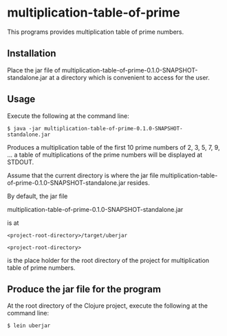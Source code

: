 
# multiplication-table-of-prime

This programs provides multiplication table of prime numbers.

## Installation

Place the jar file of multiplication-table-of-prime-0.1.0-SNAPSHOT-standalone.jar
at a directory which is convenient to access for the user.

## Usage

Execute the following at the command line:

    $ java -jar multiplication-table-of-prime-0.1.0-SNAPSHOT-standalone.jar

Produces a multiplication table of the first 10 prime numbers of 2, 3, 5, 7, 9, ...
a table of multiplications of the prime numbers will be displayed at STDOUT. 

Assume that the current directory is where the jar file multiplication-table-of-prime-0.1.0-SNAPSHOT-standalone.jar resides.

By default, the jar file

multiplication-table-of-prime-0.1.0-SNAPSHOT-standalone.jar

is at

    <project-root-directory>/target/uberjar

    <project-root-directory>

is the place holder for the root directory of the project for multiplication table of prime numbers. 

## Produce the jar file for the program

At the root directory of the Clojure project, execute the following at the command line:

    $ lein uberjar
